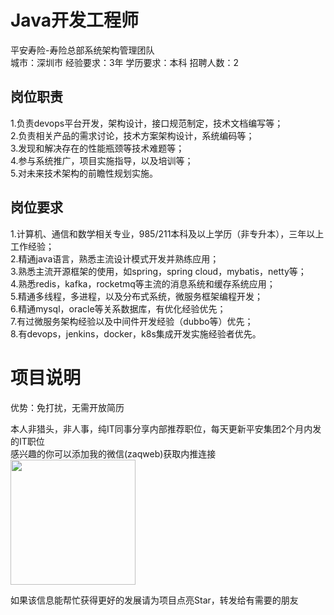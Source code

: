 # Java开发工程师
平安寿险-寿险总部系统架构管理团队  
城市：深圳市 经验要求：3年 学历要求：本科  招聘人数：2

## 岗位职责
1.负责devops平台开发，架构设计，接口规范制定，技术文档编写等；   
2.负责相关产品的需求讨论，技术方案架构设计，系统编码等；   
3.发现和解决存在的性能瓶颈等技术难题等；   
4.参与系统推广，项目实施指导，以及培训等；   
5.对未来技术架构的前瞻性规划实施。

## 岗位要求
1.计算机、通信和数学相关专业，985/211本科及以上学历（非专升本），三年以上工作经验；   
2.精通java语言，熟悉主流设计模式开发并熟练应用；   
3.熟悉主流开源框架的使用，如spring，spring cloud，mybatis，netty等；   
4.熟悉redis，kafka，rocketmq等主流的消息系统和缓存系统应用；   
5.精通多线程，多进程，以及分布式系统，微服务框架编程开发；   
6.精通mysql，oracle等关系数据库，有优化经验优先；   
7.有过微服务架构经验以及中间件开发经验（dubbo等）优先；   
8.有devops，jenkins，docker，k8s集成开发实施经验者优先。

# 项目说明

优势：免打扰，无需开放简历

本人非猎头，非人事，纯IT同事分享内部推荐职位，每天更新平安集团2个月内发的IT职位  
感兴趣的你可以添加我的微信(zaqweb)获取内推连接  
<img src="https://github.com/zaqweb/PA-IT-JOBS/blob/master/WechatICode.jpeg"  height="200" width="200">

如果该信息能帮忙获得更好的发展请为项目点亮Star，转发给有需要的朋友




